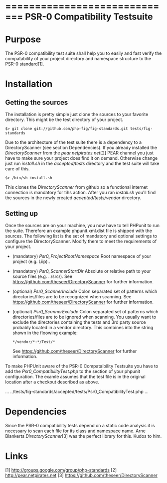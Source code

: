 =============================
PSR-0 Compatibility Testsuite
=============================

Purpose
=======
The PSR-0 compatibility test suite shall help you to easily and fast verify the compatability of your project 
directory and namespace structure to the PSR-0 standard[1].


Installation
============
Getting the sources
-------------------
The installation is pretty simple just clone the sources to your favorite directory. 
This might be the test directory of your project.

    $> git clone git://github.com/php-fig/fig-standards.git tests/fig-standards

Due to the architecture of the test suite there is a dependency to a DirectoryScanner (see section Dependencies).
If you already installed the *DirectoryScanner* from the *pear.netpirates.net*[2] PEAR channel you just have to
make sure your project does find it on demand. 
Otherwise change just run *install.sh* in the *accepted/tests* directory and the test suite will take care of this.

    $> /bin/sh install.sh
    
This clones the *DirectoryScanner* from github so a functional internet connection is mandatory for tihs action.
After you ran *install.sh* you'll find the sources in the newly created *accepted/tests/vendor* directory.

Setting up
----------
Once the sources are on your machine, you now have to tell PHPunit to run the suite. Therefore an example 
phpunit.xml.dist file is shipped with the sources. The following list is the set of mandatory and optional settings 
to configure the DirectoryScanner. Modify them to meet the requirements of your project.

* (mandatory) _Psr0_ProjectRootNamespace_
  Root namespace of your project (e.g. Liip)..

* (mandatory) _Psr0_ScannerStartDir_
  Absolute or relative path to your source files (e.g. ../src/).
  See https://github.com/theseer/DirectoryScanner for further information.

* (optional) _Psr0_ScannerInclude_
  Colon separated set of patterns which directories/files are to be recognized when scanning.
  See https://github.com/theseer/DirectoryScanner for further information.

* (optional) _Psr0_ScannerExclude_
  Colon separated set of patterns which directories/files are to be ignored when scanning.
  You usually want to exclude the directories containing the tests and 3rd party source probably located in a
  vendor directory. This combines into the string shown in the floowing example:
    
      */vendor/*:*/Test/*
  
  See https://github.com/theseer/DirectoryScanner for further information.
  
To make PHPUnit aware of the PSR-0 Compataibility Testsuite you have to add the *Psr0_CompatibilityTest.php* to the 
*<testsuite>* section of your phpunit configuration. The examle assumes that the test file is in the original location 
after a checkout described as above.

  …
  <file>../tests/fig-standards/accepted/tests/Psr0_CompatibilityTest.php</file>
  …

Dependencies
============
Since the PSR-0 compatibility tests depend on a static code analysis it is necessary to scan each file for its 
class and namespace name. Arne Blankerts *DirectoryScanner*[3] was the perfect library for this. Kudos to him.

Links
=====
[1] http://groups.google.com/group/php-standards
[2] http://pear.netpirates.net
[3] https://github.com/theseer/DirectoryScanner
